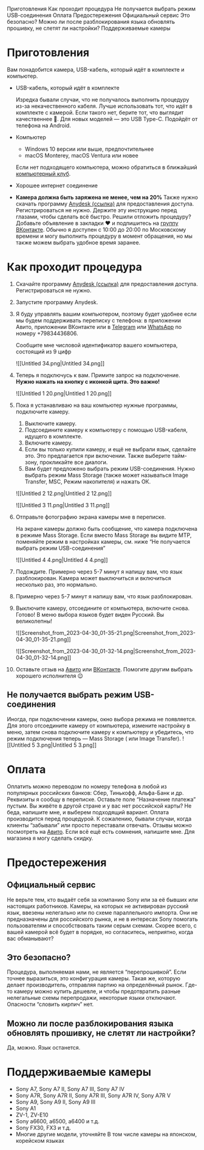 Приготовления
Как проходит процедура
Не получается выбрать режим USB-cоединения
Оплата
Предостережения
Официальный сервис
Это безопасно?
Можно ли после разблокирования языка обновлять прошивку, не слетят ли настройки?
Поддерживаемые камеры
# Приготовления
Вам понадобится камера, USB-кабель, который идёт в комплекте и компьютер.
- USB-кабель, который идёт в комплекте
    
    Изредка бывали случаи, что не получалось выполнить процедуру из-за некачественного кабеля. Лучше использовать тот, что идёт в комплекте с камерой. Если такого нет, берите тот, что выглядит качественнее 🙂. Для новых моделей — это USB Type-C. Подойдёт от телефона на Android.
    
- Компьютер
    
    - Windows 10 версии или выше, предпочтительнее
    - macOS Monterey, macOS Ventura или новее
    
    Если нет подходящего компьютера, можно обратиться в ближайший [компьютерный клуб](https://2gis.ru/moscow/search/%D0%9A%D0%BE%D0%BC%D0%BF%D1%8C%D1%8E%D1%82%D0%B5%D1%80%D0%BD%D1%8B%D0%B5%20%D0%BA%D0%BB%D1%83%D0%B1%D1%8B/rubricId/178).
    
- Хорошее интернет соединение
- **Камера должна быть заряжена не менее, чем на 20%**
Также нужно скачать программу [Anydesk (ссылка)](https://anydesk.com/ru/downloads/windows?dv=win_exe) для предоставления доступа. Регистрироваться не нужно.
Держите эту инструкцию перед глазами, чтобы сделать всё быстро.
Решили отложить процедуру? Добавьте объявление в закладки ❤️ и подпишитесь на [группу ВКонтакте](http://vk.com/sony_ru_menu).
Обычно я доступен с 10:00 до 20:00 по Московскому времени и могу выполнить процедуру в момент обращения, но мы также можем выбрать удобное время заранее.
# Как проходит процедура
1. Скачайте программу [Anydesk (ссылка)](https://anydesk.com/ru/downloads/windows?dv=win_exe) для предоставления доступа. Регистрироваться не нужно.
2. Запустите программу Anydesk.
3. Я буду управлять вашим компьютером, поэтому будет удобнее если мы будем поддерживать переписку с телефона: в приложении Авито, приложении ВКонтакте или в [Telegram](https://t.me/valnaumov) или [WhatsApp](https://wa.me/79834436806) по номеру +79834436806.
    
    Сообщите мне числовой идентификатор вашего компьютера, состоящий из 9 цифр
    
    ![[Untitled 34.png|Untitled 34.png]]
    
4. Теперь я подключусь к вам. Примите запрос на подключение. **Нужно нажать на кнопку с иконкой щита. Это важно!**
    
    ![[Untitled 1 20.png|Untitled 1 20.png]]
    
5. Пока я устанавливаю на ваш компьютер нужные программы, подключите камеру.
    
    1. Выключите камеру.
    2. Подсоедините камеру к компьютеру с помощью USB-кабеля, идущего в комплекте.
    3. Включите камеру.
    4. Если вы только купили камеру, и ещё не выбрали язык, сделайте это. Это предлагается при включении. Также выберите тайм-зону, прокликайте все диалоги.
    5. Вам будет предложено выбрать режим USB-соединения. Нужно выбрать режим Mass Storage (также может называться Image Transfer, MSC, Режим накопителя) и нажать ОК.
    
    ![[Untitled 2 12.png|Untitled 2 12.png]]
    
    ![[Untitled 3 11.png|Untitled 3 11.png]]
    
  
1. Отправьте фотографию экрана камеры мне в переписке.
    
    На экране камеры должно быть сообщение, что камера подключена в режиме Mass Storage. Если вместо Mass Storage вы видите MTP, поменяйте режим в настройках камеры, см. ниже “Не получается выбрать режим USB-cоединения”
    
    ![[Untitled 4 4.png|Untitled 4 4.png]]
    
2. Подождите. Примерно через 5-7 минут я напишу вам, что язык разблокирован. Камера может выключиться и включиться несколько раз, это нормально.
3. Примерно через 5-7 минут я напишу вам, что язык разблокирован.
4. Выключите камеру, отсоедините от компьютера, включите снова. Готово! В меню выбора языков будет виден Русский. Вы великолепны!
    
    ![[Screenshot_from_2023-04-30_01-35-21.png|Screenshot_from_2023-04-30_01-35-21.png]]
    
    ![[Screenshot_from_2023-04-30_01-32-14.png|Screenshot_from_2023-04-30_01-32-14.png]]
    
5. Оставьте отзыв на [Авито](https://www.avito.ru/user/review?fid=789c4aad4c9ef97161e1a760b11fa1d75fbd7df3e2c5819a8a14b19a3786aae2074ae6c574bf148fcaec797fe2cb3437ab8a74651740000000ffffa71e1a02) или [ВКонтакте](https://vk.com/sony_ru_menu?w=wall-217739166_1). Помогите другим выбрать хорошего исполнителя 😉
## Не получается выбрать режим USB-cоединения
Иногда, при подключении камеры, окно выбора режима не появляется. Для этого отсоедините камеру от компьютера, измените настройку в меню, затем снова подключите камеру к компьютеру и убедитесь, что режим подключения теперь — Mass Storage ( или Image Transfer).
![[Untitled 5 3.png|Untitled 5 3.png]]
# Оплата
Оплатить можно переводом по номеру телефона в любой из популярных российских банков: Сбер, Тинькофф, Альфа-Банк и др. Реквизиты я сообщу в переписке. Оставьте поле “Назначение платежа” пустым.
Вы живёте в другой стране и у вас нет российской карты? Не беда, напишите мне, и выберем подходящий вариант.
Оплата производится перед процедурой. К сожалению, бывали случаи, когда клиенты “забывали” или просто переставали отвечать. Отзывы можно посмотреть на [Авито](https://www.avito.ru/moskva/predlozheniya_uslug/rusifikatsiya_sony_a7_iv_i_drugih_modeley_2654100065#open-reviews-list). Если всё ещё есть сомнения, напишите мне.
Для магазина я могу сделать скидку.
# Предостережения
## Официальный сервис
Не верьте тем, кто выдаёт себя за компанию Sony или за её бывших или настоящих работников. Камеры, на которых не активирован русский язык, ввезены нелегально или по схеме параллельного импорта. Они не предназначены для российского рынка, и не в интересах Sony помогать пользователям и способствовать таким серым схемам.
Скорее всего, с вашей камерой всё будет в порядке, но согласитесь, неприятно, когда вас обманывают?
## Это безопасно?
Процедура, выполняемая нами, не является “перепрошивкой”. Если точнее выразиться, это конфигурация камеры. Такая же, которую делает производитель, отправляя партию на определённый рынок. Где-то камеру можно купить дешевле, и чтобы предотвратить разные нелегальные схемы перепродажи, некоторые языки отключают.
Опасности “словить кирпич” нет.
## Можно ли после разблокирования языка обновлять прошивку, не слетят ли настройки?
Да, можно. Язык останется.
# Поддерживаемые камеры
- Sony A7, Sony A7 II, Sony A7 III, Sony A7 IV
- Sony A7R, Sony A7R II, Sony A7R III, Sony A7R IV, Sony A7R V
- Sony A9, Sony A9 II, Sony A9 III
- Sony A1
- ZV-1, ZV-E10
- Sony a6600, a6500, a6400 и т.д.
- Sony FX30, FX3 и т.д.
- Многие другие модели, уточняйте
В том числе камеры на японском, корейском языках